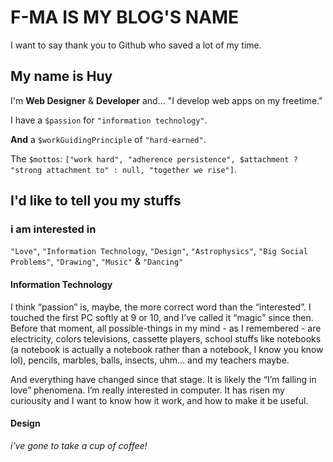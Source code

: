 # F-MA IS MY BLOG'S NAME
I want to say thank you to Github who saved a lot of my time.
## My name is Huy
I'm **Web Designer** & **Developer** and... "I develop web apps on my freetime."

I have a `$passion` for `"information technology"`.

**And** a `$workGuidingPrinciple` of `"hard-earned"`.

The `$mottos`: `["work hard", "adherence persistence",
$attachment ? "strong attachment to" : null, "together we rise"]`.

## I'd like to tell you my stuffs
### i am interested in
`"Love"`, `"Information Technology`, `"Design"`, `"Astrophysics"`, `"Big Social Problems"`, `"Drawing"`, `"Music"` & `"Dancing"`
#### Information Technology
I think “passion” is, maybe, the more correct word than the “interested”. I touched the first PC softly at 9 or 10, and I’ve called it “magic” since then. Before that moment, all possible-things in my mind - as I remembered - are electricity, colors televisions, cassette players, school stuffs like notebooks (a notebook is actually a notebook rather than a notebook, I know you know lol), pencils, marbles, balls, insects, uhm... and my teachers maybe.

And everything have changed since that stage. It is likely the “I’m falling in love” phenomena. I’m really interested in computer. It has risen my curiousity and I want to know how it work, and how to make it be useful.
#### Design
*i've gone to take a cup of coffee!*
